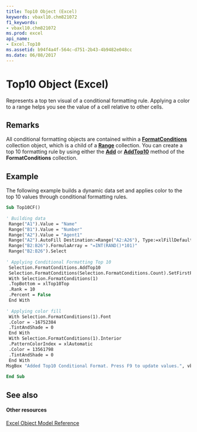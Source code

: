 ```yaml
---
title: Top10 Object (Excel)
keywords: vbaxl10.chm821072
f1_keywords:
- vbaxl10.chm821072
ms.prod: excel
api_name:
- Excel.Top10
ms.assetid: b94f4a4f-564c-d751-2b43-4b9482e048cc
ms.date: 06/08/2017
---
```



# Top10 Object (Excel)

Represents a top ten visual of a conditional formatting rule. Applying a color to a range helps you see the value of a cell relative to other cells.


## Remarks

All conditional formatting objects are contained within a  **[FormatConditions](Excel.FormatConditions.md)** collection object, which is a child of a **[Range](Excel.Range(objec).md)** collection. You can create a top 10 formatting rule by using either the **[Add](Excel.FormatConditions.Add.md)** or **[AddTop10](Excel.FormatConditions.AddTop10.md)** method of the **FormatConditions** collection.


## Example

The following example builds a dynamic data set and applies color to the top 10 values through conditional formatting rules.


```vb
Sub Top10CF() 
 
' Building data 
 Range("A1").Value = "Name" 
 Range("B1").Value = "Number" 
 Range("A2").Value = "Agent1" 
 Range("A2").AutoFill Destination:=Range("A2:A26"), Type:=xlFillDefault 
 Range("B2:B26").FormulaArray = "=INT(RAND()*101)" 
 Range("B2:B26").Select 
 
' Applying Conditional Formatting Top 10 
 Selection.FormatConditions.AddTop10 
 Selection.FormatConditions(Selection.FormatConditions.Count).SetFirstPriority 
 With Selection.FormatConditions(1) 
 .TopBottom = xlTop10Top 
 .Rank = 10 
 .Percent = False 
 End With 
 
' Applying color fill 
 With Selection.FormatConditions(1).Font 
 .Color = -16752384 
 .TintAndShade = 0 
 End With 
 With Selection.FormatConditions(1).Interior 
 .PatternColorIndex = xlAutomatic 
 .Color = 13561798 
 .TintAndShade = 0 
 End With 
MsgBox "Added Top10 Conditional Format. Press F9 to update values.", vbInformation 
 
End Sub
```


## See also


#### Other resources



[Excel Object Model Reference](http://msdn.microsoft.com/library/11ea8598-8a20-92d5-f98b-0da04263bf2c%28Office.15%29.aspx)

